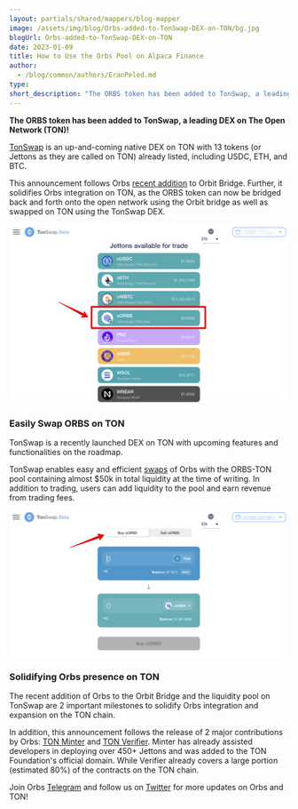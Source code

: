 ```yaml
---
layout: partials/shared/mappers/blog-mapper
image: /assets/img/blog/Orbs-added-to-TonSwap-DEX-on-TON/bg.jpg
blogUrl: Orbs-added-to-TonSwap-DEX-on-TON
date: 2023-01-09
title: How to Use the Orbs Pool on Alpaca Finance
author:
  - /blog/common/authors/EranPeled.md
type:
short_description: "The ORBS token has been added to TonSwap, a leading DEX on The Open Network (TON)! TonSwap is an up-and-coming native DEX on TON with 13 tokens (or Jettons as they are called on TON) already listed, including USDC, ETH, and BTC."
---
```


**The ORBS token has been added to TonSwap, a leading DEX on The Open Network (TON)!**

[TonSwap](https://tonswap.org/swap/tokens) is an up-and-coming native DEX on TON with 13 tokens (or Jettons as they are called on TON) already listed, including USDC, ETH, and BTC.

This announcement follows Orbs [recent addition](https://www.orbs.com/ORBS-available-on-Orbit-Bridge-and-Megaton-Finance-DEX/) to Orbit Bridge. Further, it solidifies Orbs integration on TON, as the ORBS token can now be bridged back and forth onto the open network using the Orbit bridge as well as swapped on TON using the TonSwap DEX.


![tokens](/assets/img/blog/Orbs-added-to-TonSwap-DEX-on-TON/image1.png)


### Easily Swap ORBS on TON

TonSwap is a recently launched DEX on TON with upcoming features and functionalities on the roadmap.

TonSwap enables easy and efficient [swaps](https://tonswap.org/swap/buy/EQAwr5lcbQcLKTAg_SQ-dpKWNQZpO1MGnrAs53bf1gkKTVHx) of Orbs with the ORBS-TON pool containing almost $50k in total liquidity at the time of writing. In addition to trading, users can add liquidity to the pool and earn revenue from trading fees.


![orbs](/assets/img/blog/Orbs-added-to-TonSwap-DEX-on-TON/image2.png)


### Solidifying Orbs presence on TON

The recent addition of Orbs to the Orbit Bridge and the liquidity pool on TonSwap are 2 important milestones to solidify Orbs integration and expansion on the TON chain. 

In addition, this announcement follows the release of 2 major contributions by Orbs: [TON Minter](https://www.orbs.com/Announcing-TON-Minter-by-Orbs/) and [TON Verifier](https://www.orbs.com/Announcing-TON-Verifier-by-Orbs/). Minter has already assisted developers in deploying over 450+ Jettons and was added to the TON Foundation's official domain. While Verifier already covers a large portion (estimated 80%) of the contracts on the TON chain.

Join Orbs [Telegram](https://t.me/OrbsNetwork) and follow us on [Twitter](https://twitter.com/orbs_network) for more updates on Orbs and TON!


